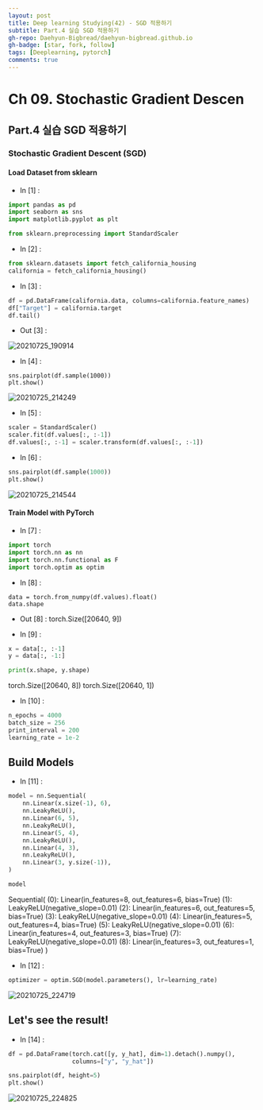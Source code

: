 ```yaml
---
layout: post
title: Deep learning Studying(42) - SGD 적용하기
subtitle: Part.4 실습 SGD 적용하기
gh-repo: Daehyun-Bigbread/daehyun-bigbread.github.io
gh-badge: [star, fork, follow]
tags: [Deeplearning, pytorch]
comments: true
---
```


# Ch 09. Stochastic Gradient Descen

## Part.4 실습 SGD 적용하기

### Stochastic Gradient Descent (SGD)

#### Load Dataset from sklearn

* In [1] :

```python
import pandas as pd
import seaborn as sns
import matplotlib.pyplot as plt

from sklearn.preprocessing import StandardScaler
```



* In [2] :

```python
from sklearn.datasets import fetch_california_housing
california = fetch_california_housing()
```



* In [3] :

```python
df = pd.DataFrame(california.data, columns=california.feature_names)
df["Target"] = california.target
df.tail()
```



* Out [3] : 

![20210725_190914](../../assets/img/20210725_190914.png)



* In [4] :

```
sns.pairplot(df.sample(1000))
plt.show()
```

![20210725_214249](../../assets/img/20210725_214249.png)



* In [5] :

```python
scaler = StandardScaler()
scaler.fit(df.values[:, :-1])
df.values[:, :-1] = scaler.transform(df.values[:, :-1])
```

* In [6] : 

```python
sns.pairplot(df.sample(1000))
plt.show()
```

![20210725_214544](../../assets/img/20210725_214544.png)



#### Train Model with PyTorch

* In [7] : 

```python
import torch
import torch.nn as nn
import torch.nn.functional as F
import torch.optim as optim
```



* In [8] :

```
data = torch.from_numpy(df.values).float()
data.shape
```

* Out [8] : torch.Size([20640, 9])



* In [9] :

```python
x = data[:, :-1]
y = data[:, -1:]

print(x.shape, y.shape)
```

torch.Size([20640, 8]) torch.Size([20640, 1])



* In [10] :

```python
n_epochs = 4000
batch_size = 256
print_interval = 200
learning_rate = 1e-2
```



## Build Models

* In [11] :

```python
model = nn.Sequential(
    nn.Linear(x.size(-1), 6),
    nn.LeakyReLU(),
    nn.Linear(6, 5),
    nn.LeakyReLU(),
    nn.Linear(5, 4),
    nn.LeakyReLU(),
    nn.Linear(4, 3),
    nn.LeakyReLU(),
    nn.Linear(3, y.size(-1)),
)

model
```



Sequential(
  (0): Linear(in_features=8, out_features=6, bias=True)
  (1): LeakyReLU(negative_slope=0.01)
  (2): Linear(in_features=6, out_features=5, bias=True)
  (3): LeakyReLU(negative_slope=0.01)
  (4): Linear(in_features=5, out_features=4, bias=True)
  (5): LeakyReLU(negative_slope=0.01)
  (6): Linear(in_features=4, out_features=3, bias=True)
  (7): LeakyReLU(negative_slope=0.01)
  (8): Linear(in_features=3, out_features=1, bias=True)
)



* In [12] :

```python
optimizer = optim.SGD(model.parameters(), lr=learning_rate)
```

![20210725_224719](../../assets/img/20210725_224719.png)

## Let's see the result!

* In [14] :

```python
df = pd.DataFrame(torch.cat([y, y_hat], dim=1).detach().numpy(),
                  columns=["y", "y_hat"])

sns.pairplot(df, height=5)
plt.show()
```

![20210725_224825](../../assets/img/20210725_224825.png)
